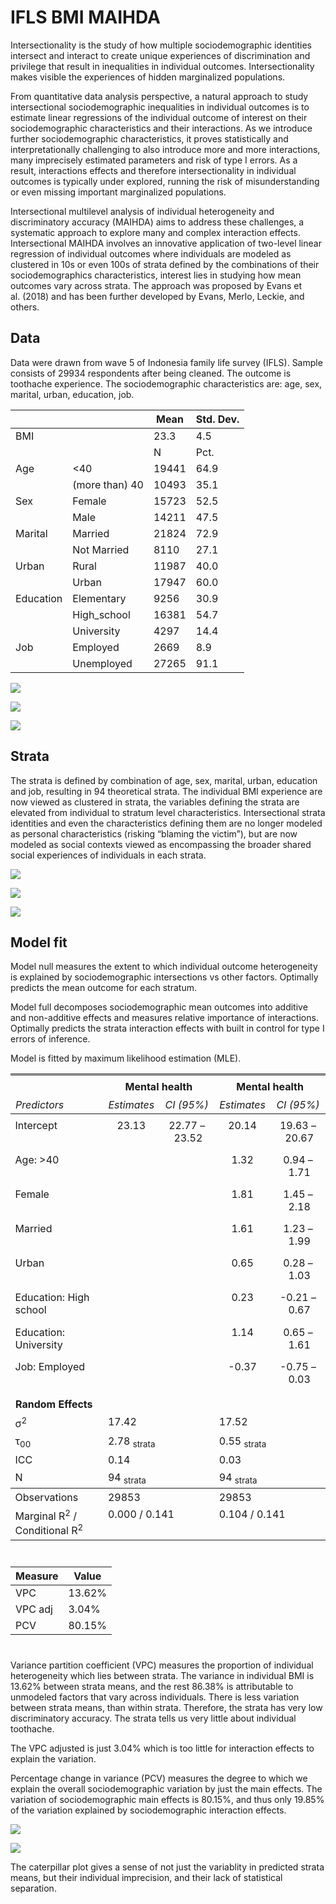 # IFLS BMI MAIHDA


Intersectionality is the study of how multiple sociodemographic
identities intersect and interact to create unique experiences of
discrimination and privilege that result in inequalities in individual
outcomes. Intersectionality makes visible the experiences of hidden
marginalized populations.

From quantitative data analysis perspective, a natural approach to study
intersectional sociodemographic inequalities in individual outcomes is
to estimate linear regressions of the individual outcome of interest on
their sociodemographic characteristics and their interactions. As we
introduce further sociodemographic characteristics, it proves
statistically and interpretationally challenging to also introduce more
and more interactions, many imprecisely estimated parameters and risk of
type I errors. As a result, interactions effects and therefore
intersectionality in individual outcomes is typically under explored,
running the risk of misunderstanding or even missing important
marginalized populations.

Intersectional multilevel analysis of individual heterogeneity and
discriminatory accuracy (MAIHDA) aims to address these challenges, a
systematic approach to explore many and complex interaction effects.
Intersectional MAIHDA involves an innovative application of two-level
linear regression of individual outcomes where individuals are modeled
as clustered in 10s or even 100s of strata defined by the combinations
of their sociodemographics characteristics, interest lies in studying
how mean outcomes vary across strata. The approach was proposed by Evans
et al. (2018) and has been further developed by Evans, Merlo, Leckie,
and others.

## Data

Data were drawn from wave 5 of Indonesia family life survey (IFLS).
Sample consists of 29934 respondents after being cleaned. The outcome is
toothache experience. The sociodemographic characteristics are: age,
sex, marital, urban, education, job.

|           |                | Mean  | Std. Dev. |
|-----------|----------------|-------|-----------|
| BMI       |                | 23.3  | 4.5       |
|           |                | N     | Pct.      |
| Age       | \<40           | 19441 | 64.9      |
|           | (more than) 40 | 10493 | 35.1      |
| Sex       | Female         | 15723 | 52.5      |
|           | Male           | 14211 | 47.5      |
| Marital   | Married        | 21824 | 72.9      |
|           | Not Married    | 8110  | 27.1      |
| Urban     | Rural          | 11987 | 40.0      |
|           | Urban          | 17947 | 60.0      |
| Education | Elementary     | 9256  | 30.9      |
|           | High_school    | 16381 | 54.7      |
|           | University     | 4297  | 14.4      |
| Job       | Employed       | 2669  | 8.9       |
|           | Unemployed     | 27265 | 91.1      |

![](ifls_bmi_files/figure-commonmark/unnamed-chunk-7-1.png)

![](ifls_bmi_files/figure-commonmark/unnamed-chunk-8-1.png)

![](ifls_bmi_files/figure-commonmark/unnamed-chunk-9-1.png)

## Strata

The strata is defined by combination of age, sex, marital, urban,
education and job, resulting in 94 theoretical strata. The individual
BMI experience are now viewed as clustered in strata, the variables
defining the strata are elevated from individual to stratum level
characteristics. Intersectional strata identities and even the
characteristics defining them are no longer modeled as personal
characteristics (risking “blaming the victim”), but are now modeled as
social contexts viewed as encompassing the broader shared social
experiences of individuals in each strata.

![](ifls_bmi_files/figure-commonmark/unnamed-chunk-11-1.png)

![](ifls_bmi_files/figure-commonmark/unnamed-chunk-12-1.png)

![](ifls_bmi_files/figure-commonmark/unnamed-chunk-13-1.png)

## Model fit

Model null measures the extent to which individual outcome heterogeneity
is explained by sociodemographic intersections vs other factors.
Optimally predicts the mean outcome for each stratum.

Model full decomposes sociodemographic mean outcomes into additive and
non-additive effects and measures relative importance of interactions.
Optimally predicts the strata interaction effects with built in control
for type I errors of inference.

Model is fitted by maximum likelihood estimation (MLE).

<table style="border-collapse:collapse; border:none;">
<tr>
<th style="border-top: double; text-align:center; font-style:normal; font-weight:bold; padding:0.2cm;  text-align:left; ">&nbsp;</th>
<th colspan="2" style="border-top: double; text-align:center; font-style:normal; font-weight:bold; padding:0.2cm; ">Mental health</th>
<th colspan="2" style="border-top: double; text-align:center; font-style:normal; font-weight:bold; padding:0.2cm; ">Mental health</th>
</tr>
<tr>
<td style=" text-align:center; border-bottom:1px solid; font-style:italic; font-weight:normal;  text-align:left; ">Predictors</td>
<td style=" text-align:center; border-bottom:1px solid; font-style:italic; font-weight:normal;  ">Estimates</td>
<td style=" text-align:center; border-bottom:1px solid; font-style:italic; font-weight:normal;  ">CI (95%)</td>
<td style=" text-align:center; border-bottom:1px solid; font-style:italic; font-weight:normal;  ">Estimates</td>
<td style=" text-align:center; border-bottom:1px solid; font-style:italic; font-weight:normal;  ">CI (95%)</td>
</tr>
<tr>
<td style=" padding:0.2cm; text-align:left; vertical-align:top; text-align:left; ">Intercept</td>
<td style=" padding:0.2cm; text-align:left; vertical-align:top; text-align:center;  ">23.13</td>
<td style=" padding:0.2cm; text-align:left; vertical-align:top; text-align:center;  ">22.77&nbsp;&ndash;&nbsp;23.52</td>
<td style=" padding:0.2cm; text-align:left; vertical-align:top; text-align:center;  ">20.14</td>
<td style=" padding:0.2cm; text-align:left; vertical-align:top; text-align:center;  ">19.63&nbsp;&ndash;&nbsp;20.67</td>
</tr>
<tr>
<td style=" padding:0.2cm; text-align:left; vertical-align:top; text-align:left; ">Age: >40</td>
<td style=" padding:0.2cm; text-align:left; vertical-align:top; text-align:center;  "></td>
<td style=" padding:0.2cm; text-align:left; vertical-align:top; text-align:center;  "></td>
<td style=" padding:0.2cm; text-align:left; vertical-align:top; text-align:center;  ">1.32</td>
<td style=" padding:0.2cm; text-align:left; vertical-align:top; text-align:center;  ">0.94&nbsp;&ndash;&nbsp;1.71</td>
</tr>
<tr>
<td style=" padding:0.2cm; text-align:left; vertical-align:top; text-align:left; ">Female</td>
<td style=" padding:0.2cm; text-align:left; vertical-align:top; text-align:center;  "></td>
<td style=" padding:0.2cm; text-align:left; vertical-align:top; text-align:center;  "></td>
<td style=" padding:0.2cm; text-align:left; vertical-align:top; text-align:center;  ">1.81</td>
<td style=" padding:0.2cm; text-align:left; vertical-align:top; text-align:center;  ">1.45&nbsp;&ndash;&nbsp;2.18</td>
</tr>
<tr>
<td style=" padding:0.2cm; text-align:left; vertical-align:top; text-align:left; ">Married</td>
<td style=" padding:0.2cm; text-align:left; vertical-align:top; text-align:center;  "></td>
<td style=" padding:0.2cm; text-align:left; vertical-align:top; text-align:center;  "></td>
<td style=" padding:0.2cm; text-align:left; vertical-align:top; text-align:center;  ">1.61</td>
<td style=" padding:0.2cm; text-align:left; vertical-align:top; text-align:center;  ">1.23&nbsp;&ndash;&nbsp;1.99</td>
</tr>
<tr>
<td style=" padding:0.2cm; text-align:left; vertical-align:top; text-align:left; ">Urban</td>
<td style=" padding:0.2cm; text-align:left; vertical-align:top; text-align:center;  "></td>
<td style=" padding:0.2cm; text-align:left; vertical-align:top; text-align:center;  "></td>
<td style=" padding:0.2cm; text-align:left; vertical-align:top; text-align:center;  ">0.65</td>
<td style=" padding:0.2cm; text-align:left; vertical-align:top; text-align:center;  ">0.28&nbsp;&ndash;&nbsp;1.03</td>
</tr>
<tr>
<td style=" padding:0.2cm; text-align:left; vertical-align:top; text-align:left; ">Education: High school</td>
<td style=" padding:0.2cm; text-align:left; vertical-align:top; text-align:center;  "></td>
<td style=" padding:0.2cm; text-align:left; vertical-align:top; text-align:center;  "></td>
<td style=" padding:0.2cm; text-align:left; vertical-align:top; text-align:center;  ">0.23</td>
<td style=" padding:0.2cm; text-align:left; vertical-align:top; text-align:center;  ">&#45;0.21&nbsp;&ndash;&nbsp;0.67</td>
</tr>
<tr>
<td style=" padding:0.2cm; text-align:left; vertical-align:top; text-align:left; ">Education: University</td>
<td style=" padding:0.2cm; text-align:left; vertical-align:top; text-align:center;  "></td>
<td style=" padding:0.2cm; text-align:left; vertical-align:top; text-align:center;  "></td>
<td style=" padding:0.2cm; text-align:left; vertical-align:top; text-align:center;  ">1.14</td>
<td style=" padding:0.2cm; text-align:left; vertical-align:top; text-align:center;  ">0.65&nbsp;&ndash;&nbsp;1.61</td>
</tr>
<tr>
<td style=" padding:0.2cm; text-align:left; vertical-align:top; text-align:left; ">Job: Employed</td>
<td style=" padding:0.2cm; text-align:left; vertical-align:top; text-align:center;  "></td>
<td style=" padding:0.2cm; text-align:left; vertical-align:top; text-align:center;  "></td>
<td style=" padding:0.2cm; text-align:left; vertical-align:top; text-align:center;  ">&#45;0.37</td>
<td style=" padding:0.2cm; text-align:left; vertical-align:top; text-align:center;  ">&#45;0.75&nbsp;&ndash;&nbsp;0.03</td>
</tr>
<tr>
<td colspan="5" style="font-weight:bold; text-align:left; padding-top:.8em;">Random Effects</td>
</tr>
&#10;<tr>
<td style=" padding:0.2cm; text-align:left; vertical-align:top; text-align:left; padding-top:0.1cm; padding-bottom:0.1cm;">&sigma;<sup>2</sup></td>
<td style=" padding:0.2cm; text-align:left; vertical-align:top; padding-top:0.1cm; padding-bottom:0.1cm; text-align:left;" colspan="2">17.42</td>
<td style=" padding:0.2cm; text-align:left; vertical-align:top; padding-top:0.1cm; padding-bottom:0.1cm; text-align:left;" colspan="2">17.52</td>
</tr>
&#10;<tr>
<td style=" padding:0.2cm; text-align:left; vertical-align:top; text-align:left; padding-top:0.1cm; padding-bottom:0.1cm;">&tau;<sub>00</sub></td>
<td style=" padding:0.2cm; text-align:left; vertical-align:top; padding-top:0.1cm; padding-bottom:0.1cm; text-align:left;" colspan="2">2.78 <sub>strata</sub></td>
<td style=" padding:0.2cm; text-align:left; vertical-align:top; padding-top:0.1cm; padding-bottom:0.1cm; text-align:left;" colspan="2">0.55 <sub>strata</sub></td>
&#10;<tr>
<td style=" padding:0.2cm; text-align:left; vertical-align:top; text-align:left; padding-top:0.1cm; padding-bottom:0.1cm;">ICC</td>
<td style=" padding:0.2cm; text-align:left; vertical-align:top; padding-top:0.1cm; padding-bottom:0.1cm; text-align:left;" colspan="2">0.14</td>
<td style=" padding:0.2cm; text-align:left; vertical-align:top; padding-top:0.1cm; padding-bottom:0.1cm; text-align:left;" colspan="2">0.03</td>
&#10;<tr>
<td style=" padding:0.2cm; text-align:left; vertical-align:top; text-align:left; padding-top:0.1cm; padding-bottom:0.1cm;">N</td>
<td style=" padding:0.2cm; text-align:left; vertical-align:top; padding-top:0.1cm; padding-bottom:0.1cm; text-align:left;" colspan="2">94 <sub>strata</sub></td>
<td style=" padding:0.2cm; text-align:left; vertical-align:top; padding-top:0.1cm; padding-bottom:0.1cm; text-align:left;" colspan="2">94 <sub>strata</sub></td>
<tr>
<td style=" padding:0.2cm; text-align:left; vertical-align:top; text-align:left; padding-top:0.1cm; padding-bottom:0.1cm; border-top:1px solid;">Observations</td>
<td style=" padding:0.2cm; text-align:left; vertical-align:top; padding-top:0.1cm; padding-bottom:0.1cm; text-align:left; border-top:1px solid;" colspan="2">29853</td>
<td style=" padding:0.2cm; text-align:left; vertical-align:top; padding-top:0.1cm; padding-bottom:0.1cm; text-align:left; border-top:1px solid;" colspan="2">29853</td>
</tr>
<tr>
<td style=" padding:0.2cm; text-align:left; vertical-align:top; text-align:left; padding-top:0.1cm; padding-bottom:0.1cm;">Marginal R<sup>2</sup> / Conditional R<sup>2</sup></td>
<td style=" padding:0.2cm; text-align:left; vertical-align:top; padding-top:0.1cm; padding-bottom:0.1cm; text-align:left;" colspan="2">0.000 / 0.141</td>
<td style=" padding:0.2cm; text-align:left; vertical-align:top; padding-top:0.1cm; padding-bottom:0.1cm; text-align:left;" colspan="2">0.104 / 0.141</td>
</tr>
&#10;</table>

<div id="riksdzzoys" style="padding-left:0px;padding-right:0px;padding-top:10px;padding-bottom:10px;overflow-x:auto;overflow-y:auto;width:auto;height:auto;">

| Measure | Value  |
|---------|--------|
| VPC     | 13.62% |
| VPC adj | 3.04%  |
| PCV     | 80.15% |

</div>

Variance partition coefficient (VPC) measures the proportion of
individual heterogeneity which lies between strata. The variance in
individual BMI is 13.62% between strata means, and the rest 86.38% is
attributable to unmodeled factors that vary across individuals. There is
less variation between strata means, than within strata. Therefore, the
strata has very low discriminatory accuracy. The strata tells us very
little about individual toothache.

The VPC adjusted is just 3.04% which is too little for interaction
effects to explain the variation.

Percentage change in variance (PCV) measures the degree to which we
explain the overall sociodemographic variation by just the main effects.
The variation of sociodemographic main effects is 80.15%, and thus only
19.85% of the variation explained by sociodemographic interaction
effects.

![](ifls_bmi_files/figure-commonmark/unnamed-chunk-19-1.png)

![](ifls_bmi_files/figure-commonmark/unnamed-chunk-21-1.png)

The caterpillar plot gives a sense of not just the variablity in
predicted strata means, but their individual imprecision, and their lack
of statistical separation.
